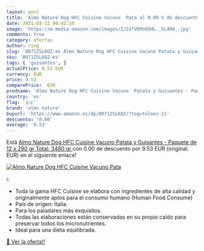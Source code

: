 ```yaml
---
layout: post
title: 'Almo Nature Dog HFC Cuisine Vacuno  Pata al 0.00 % de descuento'
date: 2021-03-12 00:42:10
image: 'https://m.media-amazon.com/images/I/51fVKMn85HL._SL400_.jpg'
comments: true
category: ofertas
author: ring
slug: 'B071ZSL6QZ-es Almo Nature Dog HFC Cuisine Vacuno Patata y Guisantes -...'
sku: 'B071ZSL6QZ-es'
tags: [ 'guisantes', ]
actualPrice: 9.53 EUR
currency: EUR
price: 9.53
comparePrice:  EUR
prodname: 'Almo Nature Dog HFC Cuisine Vacuno  Patata y Guisantes - Paquete de 12 x 290 gr  Total: 3480 gr '
country: 'es'
flag: '🇪🇸'
brand: 'almo nature'
buyurl: 'https://www.amazon.es/dp/B071ZSL6QZ/?tag=tolees-21'
descuento: '0.00'
average: '9.53'
---
```


Está [Almo Nature Dog HFC Cuisine Vacuno  Patata y Guisantes - Paquete de 12 x 290 gr  Total: 3480 gr ](https://www.amazon.es/dp/B071ZSL6QZ/?tag=tolees-21) con 0.00 de descuento por 9.53 EUR (original:  EUR) en el siguiente enlace!

[![Almo Nature Dog HFC Cuisine Vacuno  Pata](https://m.media-amazon.com/images/I/51fVKMn85HL._SL400_.jpg)](https://www.amazon.es/dp/B071ZSL6QZ/?tag=tolees-21)

ℹ️:

- Toda la gama HFC Cuisine se elabora con ingredientes de alta calidad y originalmente aptos para el consumo humano (Human Food Consume)
- País de origen: Italia.
- Para los paladares más exquisitos.
- Todas las elaboraciones están conservadas en su propio caldo para preservar todos los micronutrientes.
- Ideal para una dieta equilibrada.

[🛒 Ver la oferta!!](https://www.amazon.es/dp/B071ZSL6QZ/?tag=tolees-21)
